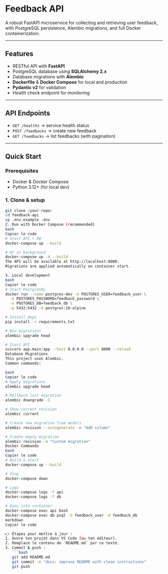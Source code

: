 # Feedback API

A robust FastAPI microservice for collecting and retrieving user feedback, with PostgreSQL persistence, Alembic migrations, and full Docker containerization.  

---

## Features
- RESTful API with **FastAPI**  
- PostgreSQL database using **SQLAlchemy 2.x**  
- Database migrations with **Alembic**  
- **Dockerfile** & **Docker Compose** for local and production  
- **Pydantic v2** for validation  
- Health check endpoint for monitoring  

---

## API Endpoints
- `GET /healthz` → service health status  
- `POST /feedbacks` → create new feedback  
- `GET /feedbacks` → list feedbacks (with pagination)  

---

## Quick Start

### Prerequisites
- Docker & Docker Compose  
- Python 3.12+ (for local dev)  

### 1. Clone & setup
```bash
git clone <your-repo>
cd feedback-api
cp .env.example .env
2. Run with Docker Compose (recommended)
bash
Copier le code
# Start API + DB
docker-compose up --build

# Or in background
docker-compose up -d --build
The API will be available at http://localhost:8000.
Migrations are applied automatically on container start.

3. Local development
bash
Copier le code
# Start PostgreSQL
docker run --name postgres-dev -e POSTGRES_USER=feedback_user \
  -e POSTGRES_PASSWORD=feedback_password \
  -e POSTGRES_DB=feedback_db \
  -p 5432:5432 -d postgres:16-alpine

# Install deps
pip install -r requirements.txt

# Run migrations
alembic upgrade head

# Start API
uvicorn app.main:app --host 0.0.0.0 --port 8000 --reload
Database Migrations
This project uses Alembic.
Common commands:

bash
Copier le code
# Apply migrations
alembic upgrade head

# Rollback last migration
alembic downgrade -1

# Show current revision
alembic current

# Create new migration from models
alembic revision --autogenerate -m "Add column"

# Create empty migration
alembic revision -m "Custom migration"
Docker Commands
bash
Copier le code
# Build & start
docker-compose up --build

# Stop
docker-compose down

# Logs
docker-compose logs -f api
docker-compose logs -f db

# Exec into container
docker-compose exec api bash
docker-compose exec db psql -U feedback_user -d feedback_db
markdown
Copier le code

👉 Étapes pour mettre à jour :  
1. Ouvre ton projet dans VS Code (ou ton éditeur).  
2. Remplace le contenu de `README.md` par ce texte.  
3. Commit & push :  
   ```bash
   git add README.md
   git commit -m "docs: improve README with clean instructions"
   git push
